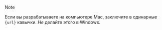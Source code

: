 > [!NOTE]
> Если вы разрабатываете на компьютере Mac, заключите в одинарные `{url}` кавычки. *Не* делайте этого в Windows.
